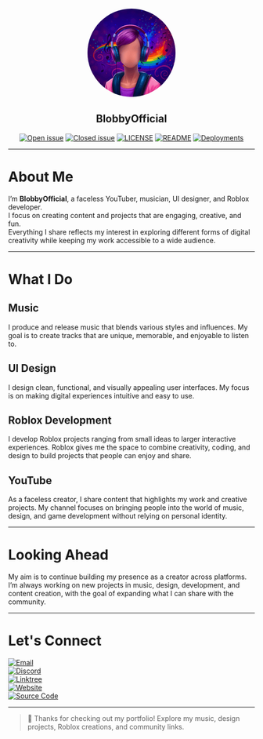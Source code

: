 <p align="center">
  <img src="assets/icon.png" height="180" style="border-radius: 50%;">
</p>


## <div align="center">BlobbyOfficial</div>

<div align="center">
  
[![Open issue](https://img.shields.io/github/issues/BlobbyOfficial/BlobbyOfficial)](https://github.com/BlobbyOfficial/BlobbyOfficial/issues)
[![Closed issue](https://img.shields.io/github/issues-closed/BlobbyOfficial/BlobbyOfficial)](https://github.com/BlobbyOfficial/BlobbyOfficial/issues)
[![LICENSE](https://img.shields.io/badge/License-Apache%202.0-blue.svg)](https://github.com/BlobbyOfficial/BlobbyOfficial/blob/master/LICENSE)
[![README](https://img.shields.io/badge/README-BlobbyOfficial-red.svg)](https://github.com/BlobbyOfficial/BlobbyOfficial/blob/master/README.md)
[![Deployments](https://img.shields.io/badge/Deployments-blue.svg)](https://github.com/BlobbyOfficial/BlobbyOfficial/deployments)

</div>

---

# About Me

I’m **BlobbyOfficial**, a faceless YouTuber, musician, UI designer, and Roblox developer.  
I focus on creating content and projects that are engaging, creative, and fun.  
Everything I share reflects my interest in exploring different forms of digital creativity while keeping my work accessible to a wide audience.

---

# What I Do

## Music
I produce and release music that blends various styles and influences. My goal is to create tracks that are unique, memorable, and enjoyable to listen to.

## UI Design
I design clean, functional, and visually appealing user interfaces. My focus is on making digital experiences intuitive and easy to use.

## Roblox Development
I develop Roblox projects ranging from small ideas to larger interactive experiences. Roblox gives me the space to combine creativity, coding, and design to build projects that people can enjoy and share.

## YouTube
As a faceless creator, I share content that highlights my work and creative projects. My channel focuses on bringing people into the world of music, design, and game development without relying on personal identity.

---

# Looking Ahead
My aim is to continue building my presence as a creator across platforms. I’m always working on new projects in music, design, development, and content creation, with the goal of expanding what I can share with the community.

---

# Let's Connect

[![Email](https://img.shields.io/badge/Email-Contact-red)](mailto:blobbyofficial@outlook.com)  
[![Discord](https://img.shields.io/badge/Discord-Join-purple)](https://discord.gg/quq8thpMEd)  
[![Linktree](https://img.shields.io/badge/Linktree-Visit-green)](https://linktr.ee/blobbyofficial)  
[![Website](https://img.shields.io/badge/Website-Visit-blue)](https://blobbyofficial.github.io/BlobbyOfficial/)  
[![Source Code](https://img.shields.io/badge/GitHub-Repo-black)](https://github.com/BlobbyOfficial/BlobbyOfficial)

---

> :rocket: Thanks for checking out my portfolio! Explore my music, design projects, Roblox creations, and community links.

